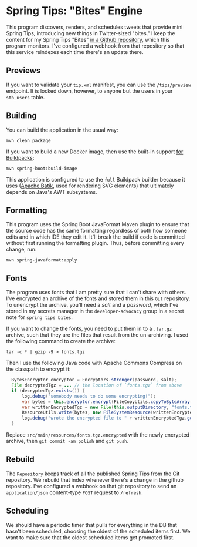 # Spring Tips: "Bites" Engine 

This program discovers, renders, and schedules tweets that provide mini Spring Tips, introducing new things in Twitter-sized "bites." I keep the content for my Spring Tips "Bites" [in a Github repository](https://github.com/spring-tips/spring-tips-twitter-tips.git), which this program monitors. I've configured a webhook from that repository so that this service reindexes each time there's an update there. 


## Previews 
If you want to validate your `tip.xml` manifest, you can use the `/tips/preview` endpoint. It is locked down, however, to anyone but the users in your `stb_users` table.

 
## Building 
You can build the application in the usual way: 

```shell 
mvn clean package
```

If you want to build a new Docker image, then use the built-in support [for Buildpacks](https://buildpacks.io): 

```shell 
mvn spring-boot:build-image
```

This application is configured to use the `full` Buildpack builder because it uses ([Apache Batik](https://xmlgraphics.apache.org/batik/), used for rendering SVG elements) that ultimately depends on Java's AWT subsystems. 

## Formatting
This program uses the Spring Boot JavaFormat Maven plugin to ensure that the source code has the same formatting regardless of both how someone edits and in which IDE they edit it. It'll break the build if code is committed without first running the formatting plugin. Thus, before committing every change, run:

```shell 
mvn spring-javaformat:apply
```


## Fonts

The program uses fonts that I am pretty sure that I can't share with others. I've encrypted an archive of the fonts and stored them in this `Git` repository. To unencrypt the archive, you'll need a _salt_ and a _password_, which I've stored in my secrets manager in the `developer-advocacy` group in a secret note for `spring tips bites`. 

If you want to change the fonts, you need to put them in to a `.tar.gz` archive, such that they are the files that result from the un-archiving. I used the following command to create the archive:

```shell
tar -c * | gzip -9 > fonts.tgz
```

Then I use the following Java code with Apache Commons Compress on the classpath to encrypt it:

```java
  BytesEncryptor encryptor = Encryptors.stronger(password, salt);
  File decryptedTgz = ... // the location of `fonts.tgz` from above
  if (decryptedTgz.exists()) {
      log.debug("somebody needs to do some encrypting!");
      var bytes = this.encryptor.encrypt(FileCopyUtils.copyToByteArray(decryptedTgz.getInputStream()));
      var writtenEncryptedTgz = new File(this.outputDirectory, "fonts.tgz.encrypted");
      ResourceUtils.write(bytes, new FileSystemResource(writtenEncryptedTgz));
      log.debug("wrote the encrypted file to " + writtenEncryptedTgz.getAbsolutePath());
  }
```

Replace `src/main/resources/fonts.tgz.encrypted` with the newly encrypted archive, then `git commit -am polish` and `git push`. 


## Rebuild 

The `Repository` keeps track of all the published Spring Tips from the Git repository. We rebuild that index whenever there's a change in the github repository. I've configured a webhook on that git repository to send an `application/json` content-type `POST` request to `/refresh`.

## Scheduling 

We should have a periodic timer that pulls for everything in the DB that hasn't been scheduled, choosing the oldest of the scheduled items first. We want to make sure that the oldest scheduled items get promoted first.